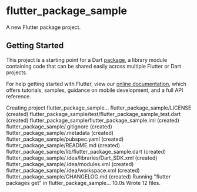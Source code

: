 # flutter_package_sample

A new Flutter package project.

## Getting Started

This project is a starting point for a Dart
[package](https://flutter.io/developing-packages/),
a library module containing code that can be shared easily across
multiple Flutter or Dart projects.

For help getting started with Flutter, view our 
[online documentation](https://flutter.io/docs), which offers tutorials, 
samples, guidance on mobile development, and a full API reference.


Creating project flutter_package_sample...
  flutter_package_sample/LICENSE (created)
  flutter_package_sample/test/flutter_package_sample_test.dart (created)
  flutter_package_sample/flutter_package_sample.iml (created)
  flutter_package_sample/.gitignore (created)
  flutter_package_sample/.metadata (created)
  flutter_package_sample/pubspec.yaml (created)
  flutter_package_sample/README.md (created)
  flutter_package_sample/lib/flutter_package_sample.dart (created)
  flutter_package_sample/.idea/libraries/Dart_SDK.xml (created)
  flutter_package_sample/.idea/modules.xml (created)
  flutter_package_sample/.idea/workspace.xml (created)
  flutter_package_sample/CHANGELOG.md (created)
Running "flutter packages get" in flutter_package_sample... 10.0s
Wrote 12 files.

